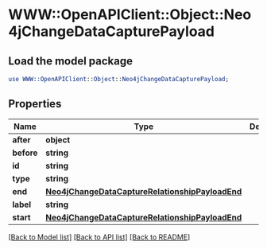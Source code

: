 # WWW::OpenAPIClient::Object::Neo4jChangeDataCapturePayload

## Load the model package
```perl
use WWW::OpenAPIClient::Object::Neo4jChangeDataCapturePayload;
```

## Properties
Name | Type | Description | Notes
------------ | ------------- | ------------- | -------------
**after** | **object** |  | 
**before** | **string** |  | 
**id** | **string** |  | 
**type** | **string** |  | 
**end** | [**Neo4jChangeDataCaptureRelationshipPayloadEnd**](Neo4jChangeDataCaptureRelationshipPayloadEnd.md) |  | 
**label** | **string** |  | 
**start** | [**Neo4jChangeDataCaptureRelationshipPayloadEnd**](Neo4jChangeDataCaptureRelationshipPayloadEnd.md) |  | 

[[Back to Model list]](../README.md#documentation-for-models) [[Back to API list]](../README.md#documentation-for-api-endpoints) [[Back to README]](../README.md)


